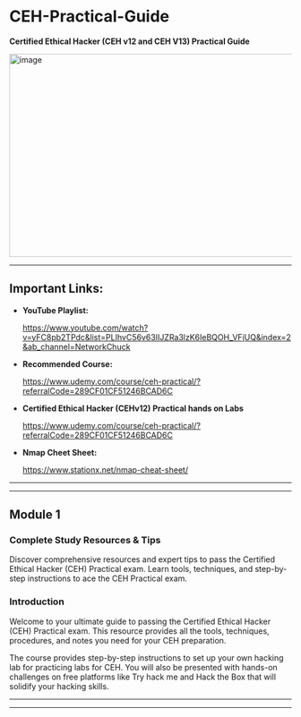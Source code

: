# CEH-Practical-Guide

**Certified Ethical Hacker (CEH v12 and CEH V13) Practical Guide**

<img width="890" height="363" alt="image" src="https://github.com/user-attachments/assets/bf888202-0b87-4143-a09e-f1b37d37c7e9" />

---

## Important Links:

- **YouTube Playlist:**

  https://www.youtube.com/watch?v=yFC8pb2TPdc&list=PLIhvC56v63IIJZRa3lzK6IeBQOH_VFjUQ&index=2&ab_channel=NetworkChuck

- **Recommended Course:**

  https://www.udemy.com/course/ceh-practical/?referralCode=289CF01CF51246BCAD6C

- **Certified Ethical Hacker (CEHv12) Practical hands on Labs**

  https://www.udemy.com/course/ceh-practical/?referralCode=289CF01CF51246BCAD6C

- **Nmap Cheet Sheet:**

  https://www.stationx.net/nmap-cheat-sheet/
  

---
---

## Module 1

### Complete Study Resources & Tips

Discover comprehensive resources and expert tips to pass the Certified Ethical Hacker (CEH) Practical exam. Learn tools, techniques, and step-by-step instructions to ace the CEH Practical exam.

### Introduction

Welcome to your ultimate guide to passing the Certified Ethical Hacker (CEH) Practical exam. This resource provides all the tools, techniques, procedures, and notes you need for your CEH preparation.

The course provides step-by-step instructions to set up your own hacking lab for practicing labs for CEH. You will also be presented with hands-on challenges on free platforms like Try hack me and Hack the Box that will solidify your hacking skills.


---
---
